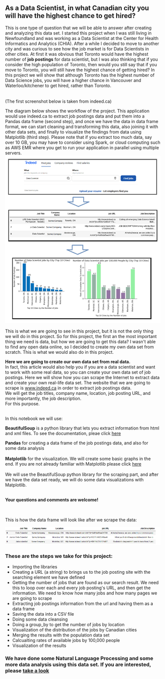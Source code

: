 
<h2> As a Data Scientist, in what Canadian city you will have the highest chance to get hired?</h2>

This is one type of question that we will be able to answer after creating and analyzing this data set. I started this project when I was still living in Newfoundland and was working as a Data Scientist at the Center for Health Informatics and Analytics (CHIA). After a while I decided to move to another city and was curious to see how the job market is for Data Scientists in other cities. At first it was obvious that Toronto would have the highest number of <b>job postings</b> for data scientist, but I was also thinking that if you consider the high population of Toronto, then would you still say that if you move to Toronto, you will still have the highest chance of getting hired? In this project we will show that although Toronto has the highest number of Data Science jobs, you will have a higher chance in Vancouver and Waterloo/kitchener to get hired, rather than Toronto.</b><br><br><br>
(The first screenshot below is taken from indeed.ca)

The diagram below shows the workflow of the project. This application would use indeed.ca to extract job postings data and put them into a Pandas data frame (second step), and once we have the data in data frame format, we can start cleaning and transforming this data, also joining it with other data sets, and finally to visualize the findings from data using Matplotlib (third step). Please note that if you extract too much data, say over 10 GB, you may have to consider using Spark, or cloud computing such as AWS EMR where you get to run your application in parallel using multiple servers. 
<img src='Intro.png'>

This is what we are going to see in this project, but it is not the only thing we will do in this project.
So for this project, the first an the most important thing we need is data, but how we are going to get this data? I wasn't able to find any open data online, so I decided to create my own data set from scratch. This is what we would also do in this project.


<b>Here we are going to create our own data set from real data. </b><br>
In fact, this article would also help you if you are a data scientist and want to work with some real data, so you can create your own data set of job postings.
Here we will show how you can scrape the Internet to extract data and create your own real-life data set. The website that we are going to scrape is www.indeed.ca in order to extract job postings data.<br>
We will get the job titles, company name, location, job posting URL, and more importantly, the job description.<br>
For this purpose.<br><br>

In this notebook we will use:<br>

<b>BeautifulSoup</b> is a python library that lets you extract information from html and xml files. To see the documentation, pleae click <a href='https://www.crummy.com/software/BeautifulSoup/bs4/doc/'> here</a> 

<b>Pandas</b> for creating a data frame of the job postings data, and also for some data analysis<br><br>
<b>Matplotlib</b> for the visualization. We will create some basic graphs in the end. If you are not already familiar with Matplotlib please click <a href='https://matplotlib.org/'> here</a> <br><br>
We will use the BeautifulSoup python library for the scraping part, and after we have the data set ready, we will do some data visualizations with Matplotlib.<br><br>

<b>Your questions and comments are welcome! <br></b>

<br><br>This is how the data frame will look like after we scrape the data:

<img src='DataFrame.png'>



<h3>These are the steps we take for this project:<br></h3>
<ul>
    <li> Importing the libraries<br>
    <li> Creating a URL (a string) to brings us to the job posting site with the searching element we have defined<br>
    <li> Getting the number of jobs that are found as our search result. We need this to loop over each and every job posting's URL, and then get the information. We need to know how many jobs and how many pages we are going to scrape<br>
    <li> Extracting job postings information from the url and having them as a data frame<br>
    <li> Saving the data into a CSV file<br>
    <li> Doing some data cleansing
    <li> Doing a group_by to get the number of jobs by location
    <li> Visualization of the distribution of the jobs by Canadian cities
    <li> Merging the results with the population data set
    <li> Calcualting rates of available jobs by 100,000 people
    <li> Visualization of the results
    
</ul>

### We have done some Natural Language Processing and some more data analysis using this data set. If you are interested, please  <a href='https://www.crummy.com/software/BeautifulSoup/bs4/doc/'> take a look</a> 
